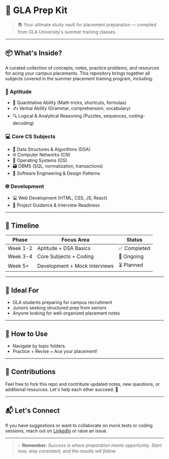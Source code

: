 # 🎯 GLA Prep Kit

> 📚 Your ultimate study vault for placement preparation — compiled from GLA University's summer training classes.

---

## 📦 What's Inside?

A curated collection of concepts, notes, practice problems, and resources for acing your campus placements. This repository brings together all subjects covered in the summer placement training program, including:

### 🧠 Aptitude
- 🔢 Quantitative Ability (Math tricks, shortcuts, formulas)
- ✍️ Verbal Ability (Grammar, comprehension, vocabulary)
- 🔍 Logical & Analytical Reasoning (Puzzles, sequences, coding-decoding)

### 💻 Core CS Subjects
- 🧮 Data Structures & Algorithms (DSA)
- 🌐 Computer Networks (CN)
- 🧠 Operating Systems (OS)
- 🗃️ DBMS (SQL, normalization, transactions)
- 🧰 Software Engineering & Design Patterns

### 🌐 Development
- 💻 Web Development (HTML, CSS, JS, React)
- 🧪 Project Guidance & Interview Readiness

---

## 📅 Timeline

| Phase | Focus Area              | Status   |
|-------|-------------------------|----------|
| Week 1-2 | Aptitude + DSA Basics     | ✅ Completed |
| Week 3-4 | Core Subjects + Coding    | 🚧 Ongoing  |
| Week 5+  | Development + Mock Interviews | ⏳ Planned   |

---

## 💼 Ideal For

- GLA students preparing for campus recruitment
- Juniors seeking structured prep from seniors
- Anyone looking for well-organized placement notes

---

## 📂 How to Use

- Navigate by topic folders.
- Practice + Revise + Ace your placement!

---

## 🤝 Contributions

Feel free to fork this repo and contribute updated notes, new questions, or additional resources. Let's help each other succeed. 🌟

---

## 📬 Let's Connect

If you have suggestions or want to collaborate on mock tests or coding sessions, reach out on [LinkedIn](https://linkedin.com/in/your-profile) or raise an issue.

---

> 💡 **Remember:** *Success is where preparation meets opportunity. Start now, stay consistent, and the results will follow.*
